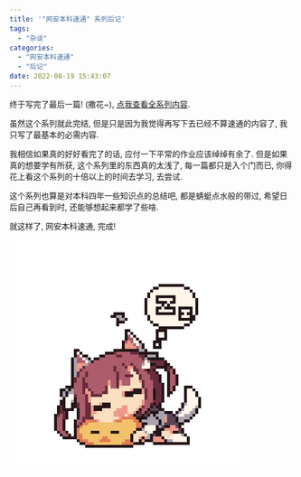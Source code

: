 ```yaml
---
title: '"网安本科速通" 系列后记'
tags:
  - "杂谈"
categories:
  - "网安本科速通"
  - "后记"
date: 2022-08-19 15:43:07
---
```


终于写完了最后一篇! (撒花~), [点我查看全系列内容](/categories/网安本科速通/).

虽然这个系列就此完结, 但是只是因为我觉得再写下去已经不算速通的内容了, 我只写了最基本的必需内容.

我相信如果真的好好看完了的话, 应付一下平常的作业应该绰绰有余了. 但是如果真的想要学有所获, 这个系列里的东西真的太浅了, 每一篇都只是入个门而已, 你得花上看这个系列的十倍以上的时间去学习, 去尝试.

这个系列也算是对本科四年一些知识点的总结吧, 都是蜻蜓点水般的带过, 希望日后自己再看到时, 还能够想起来都学了些啥.

就这样了, 网安本科速通, 完成!

![zzz.gif](/images/posts/zzz.gif)
